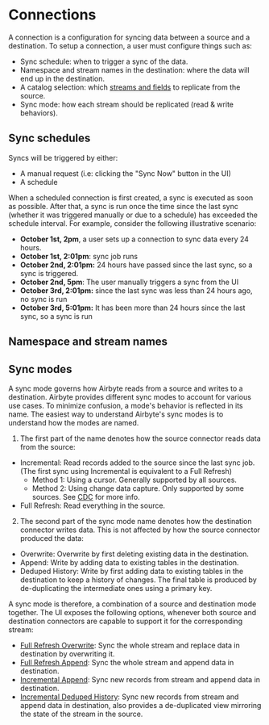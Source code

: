 # Connections

A connection is a configuration for syncing data between a source and a destination. To setup a connection, a user must configure things such as:

* Sync schedule: when to trigger a sync of the data.
* Namespace and stream names in the destination: where the data will end up in the destination.
* A catalog selection: which [streams and fields](../catalog.md) to replicate from the source.
* Sync mode: how each stream should be replicated (read & write behaviors).

## Sync schedules

Syncs will be triggered by either:

* A manual request \(i.e: clicking the "Sync Now" button in the UI\)
* A schedule

When a scheduled connection is first created, a sync is executed as soon as possible. After that, a sync is run once the time since the last sync \(whether it was triggered manually or due to a schedule\) has exceeded the schedule interval. For example, consider the following illustrative scenario:

* **October 1st, 2pm**, a user sets up a connection to sync data every 24 hours.
* **October 1st, 2:01pm**: sync job runs
* **October 2nd, 2:01pm:** 24 hours have passed since the last sync, so a sync is triggered.
* **October 2nd, 5pm**: The user manually triggers a sync from the UI
* **October 3rd, 2:01pm:** since the last sync was less than 24 hours ago, no sync is run
* **October 3rd, 5:01pm:** It has been more than 24 hours since the last sync, so a sync is run

## Namespace and stream names



## Sync modes

A sync mode governs how Airbyte reads from a source and writes to a destination. Airbyte provides different sync modes to account for various use cases. To minimize confusion, a mode's behavior is reflected in its name. The easiest way to understand Airbyte's sync modes is to understand how the modes are named.

1.  The first part of the name denotes how the source connector reads data from the source:

* Incremental: Read records added to the source since the last sync job. (The first sync using Incremental is equivalent to a Full Refresh)
  * Method 1: Using a cursor. Generally supported by all sources.
  * Method 2: Using change data capture. Only supported by some sources. See [CDC](../cdc.md) for more info.
* Full Refresh: Read everything in the source.

2. The second part of the sync mode name denotes how the destination connector writes data. This is not affected by how the source connector produced the data:

* Overwrite: Overwrite by first deleting existing data in the destination.
* Append: Write by adding data to existing tables in the destination.
* Deduped History: Write by first adding data to existing tables in the destination to keep a history of changes. The final table is produced by de-duplicating the intermediate ones using a primary key.

A sync mode is therefore, a combination of a source and destination mode together. The UI exposes the following options, whenever both source and destination connectors are capable to support it for the corresponding stream:
* [Full Refresh Overwrite](full-refresh-overwrite.md): Sync the whole stream and replace data in destination by overwriting it.
* [Full Refresh Append](full-refresh-append.md): Sync the whole stream and append data in destination.
* [Incremental Append](incremental-append.md): Sync new records from stream and append data in destination.
* [Incremental Deduped History](incremental-deduped-history.md): Sync new records from stream and append data in destination, also provides a de-duplicated view mirroring the state of the stream in the source.

